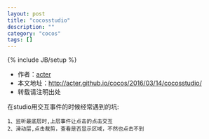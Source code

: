 ```yaml
---
layout: post
title: "cocosstudio"
description: ""
category: "cocos"
tags: []
---
```

{% include JB/setup %}
* 作者：[acter](https://github.com/acter)
* 本文地址：http://acter.github.io/cocos/2016/03/14/cocosstudio/
* 转载请注明出处

在studio用交互事件的时候经常遇到的坑:
    
    1、监听最底层时,上层事件让点击的点击交互
    2、滑动层,点击裁剪，查看是否显示区域，不然也点击不到


